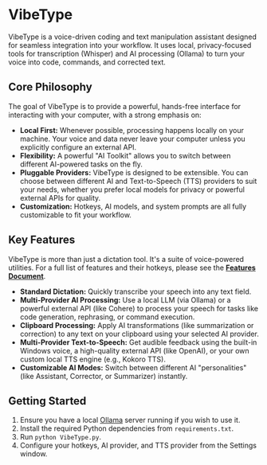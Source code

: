 # VibeType

VibeType is a voice-driven coding and text manipulation assistant designed for seamless integration into your workflow. It uses local, privacy-focused tools for transcription (Whisper) and AI processing (Ollama) to turn your voice into code, commands, and corrected text.

## Core Philosophy

The goal of VibeType is to provide a powerful, hands-free interface for interacting with your computer, with a strong emphasis on:

*   **Local First:** Whenever possible, processing happens locally on your machine. Your voice and data never leave your computer unless you explicitly configure an external API.
*   **Flexibility:** A powerful "AI Toolkit" allows you to switch between different AI-powered tasks on the fly.
*   **Pluggable Providers:** VibeType is designed to be extensible. You can choose between different AI and Text-to-Speech (TTS) providers to suit your needs, whether you prefer local models for privacy or powerful external APIs for quality.
*   **Customization:** Hotkeys, AI models, and system prompts are all fully customizable to fit your workflow.

## Key Features

VibeType is more than just a dictation tool. It's a suite of voice-powered utilities. For a full list of features and their hotkeys, please see the [**Features Document**](./FEATURES.md).

*   **Standard Dictation:** Quickly transcribe your speech into any text field.
*   **Multi-Provider AI Processing:** Use a local LLM (via Ollama) or a powerful external API (like Cohere) to process your speech for tasks like code generation, rephrasing, or command execution.
*   **Clipboard Processing:** Apply AI transformations (like summarization or correction) to any text on your clipboard using your selected AI provider.
*   **Multi-Provider Text-to-Speech:** Get audible feedback using the built-in Windows voice, a high-quality external API (like OpenAI), or your own custom local TTS engine (e.g., Kokoro TTS).
*   **Customizable AI Modes:** Switch between different AI "personalities" (like Assistant, Corrector, or Summarizer) instantly.

## Getting Started

1.  Ensure you have a local [Ollama](https://ollama.com/) server running if you wish to use it.
2.  Install the required Python dependencies from `requirements.txt`.
3.  Run `python VibeType.py`.
4.  Configure your hotkeys, AI provider, and TTS provider from the Settings window.

